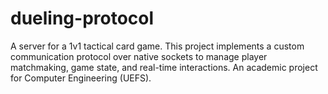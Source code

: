 # dueling-protocol
A server for a 1v1 tactical card game. This project implements a custom communication protocol over native sockets to manage player matchmaking, game state, and real-time interactions. An academic project for Computer Engineering (UEFS).
